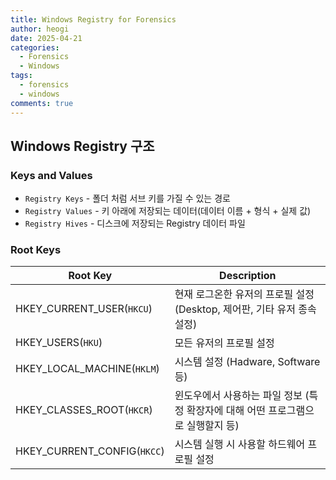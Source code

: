 ```yaml
---
title: Windows Registry for Forensics
author: heogi
date: 2025-04-21
categories:
  - Forensics
  - Windows
tags:
  - forensics
  - windows
comments: true
---
```

## Windows Registry 구조
### Keys and Values
* `Registry Keys` - 폴더 처럼 서브 키를 가질 수 있는 경로
* `Registry Values` - 키 아래에 저장되는 데이터(데이터 이름 + 형식 + 실제 값)
* `Registry Hives` - 디스크에 저장되는 Registry 데이터 파일

### Root  Keys

| Root Key                    | Description                                    |
| --------------------------- | ---------------------------------------------- |
| HKEY_CURRENT_USER(`HKCU`)   | 현재 로그온한 유저의 프로필 설정 (Desktop, 제어판, 기타 유저 종속 설정) |
| HKEY_USERS(`HKU`)           | 모든 유저의 프로필 설정                                  |
| HKEY_LOCAL_MACHINE(`HKLM`)  | 시스템 설정 (Hadware, Software 등)                   |
| HKEY_CLASSES_ROOT(`HKCR`)   | 윈도우에서 사용하는 파일 정보 (특정 확장자에 대해 어떤 프로그램으로 실행할지 등) |
| HKEY_CURRENT_CONFIG(`HKCC`) | 시스템 실행 시 사용할 하드웨어 프로필 설정                       |

